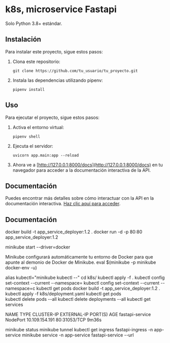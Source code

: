# k8s, microservice Fastapi

Solo Python 3.8+ estándar.


## Instalación

Para instalar este proyecto, sigue estos pasos:

1. Clona este repositorio:

    ```
    git clone https://github.com/tu_usuario/tu_proyecto.git
    ```

2. Instala las dependencias utilizando pipenv:

    ```
    pipenv install
    ```

## Uso

Para ejecutar el proyecto, sigue estos pasos:

1. Activa el entorno virtual:

    ```
    pipenv shell
    ```

2. Ejecuta el servidor:

    ```
    uvicorn app.main:app --reload
    ```

3. Ahora ve a [http://127.0.0.1:8000/docs](http://127.0.0.1:8000/docs) en tu navegador para acceder a la documentación interactiva de la API.

## Documentación

Puedes encontrar más detalles sobre cómo interactuar con la API en la documentación interactiva. [Haz clic aquí para acceder](http://127.0.0.1:8000/docs).


## Documentación

docker build -t app_service_deployer:1.2 .
docker run -d -p 80:80 app_service_deployer:1.2

minikube start --driver=docker

Minikube configurará automáticamente tu entorno de Docker para que apunte al demonio de Docker de Minikube.
eval $(minikube -p minikube docker-env -u)

alias kubectl="minikube kubectl --"
cd k8s/
kubectl apply -f .
kubectl config set-context --current --namespace=<nombre-del-namespace>
kubectl config set-context --current --namespace=c
kubectl get pods
docker build -t app_service_deployer:1.2 .
kubectl apply -f  k8s/deployment.yaml 
kubectl get pods    
kubectl  delete pods --all
kubectl delete deployments --all
kubectl get services

NAME              TYPE       CLUSTER-IP       EXTERNAL-IP   PORT(S)        AGE
fastapi-service   NodePort   10.109.154.191   <none>        80:31053/TCP   9m36s


minikube status
minikube tunnel
kubectl get ingress fastapi-ingress -n app-service
minikube service -n app-service fastapi-service --url
